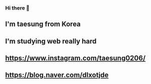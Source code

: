 ### Hi there 👋

## I'm taesung from Korea

## I'm studying web really hard

## https://www.instagram.com/taesung0206/

## https://blog.naver.com/dlxotjde

